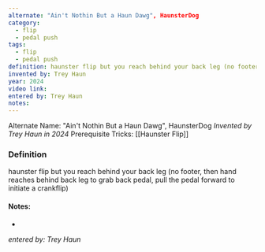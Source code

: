 ```yaml
---
alternate: "Ain't Nothin But a Haun Dawg", HaunsterDog
category:
  - flip
  - pedal push
tags:
  - flip
  - pedal push
definition: haunster flip but you reach behind your back leg (no footer, then hand reaches behind back leg to grab back pedal, pull the pedal forward to initiate a crankflip)
invented by: Trey Haun
year: 2024
video link: 
entered by: Trey Haun
notes: 
---
```

Alternate Name: "Ain't Nothin But a Haun Dawg", HaunsterDog
*Invented by Trey Haun in 2024*
Prerequisite Tricks: [[Haunster Flip]]

### Definition
haunster flip but you reach behind your back leg (no footer, then hand reaches behind back leg to grab back pedal, pull the pedal forward to initiate a crankflip)


#### Notes:
- 
*entered by: Trey Haun*
